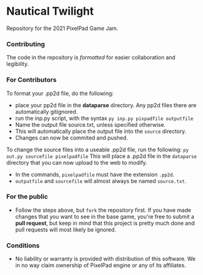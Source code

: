 # Nautical Twilight
Repository for the 2021 PixelPad Game Jam.

### Contributing
The code in the repository is *formatted* for easier collaboration and legibility. 

### For Contributors
To format your .pp2d file, do the following:
- place your pp2d file in the **dataparse** directory. Any pp2d files there are automatically gitignored.
- run the inp.py script, with the syntax
`py inp.py pixpadfile outputfile`
- Name the output file source.txt, unless specified otherwise.
- This will automatically place the output file into the `source` directory.
- Changes can now be commited and pushed.

To change the source files into a useable .pp2d file, run the following:
`py out.py sourcefile pixelpadfile`
This will place a .pp2d file in the `dataparse` directory that you can now upload to the web to modify.
- In the commands, `pixelpadfile` must have the extension `.pp2d`.
- `outputfile` and `sourcefile` will almost always be named `source.txt`.

### For the public
- Follow the steps above, but `fork` the repository first. If you have made changes that you want to see in the base game, you're free to submit a **pull request**, but keep in mind that this project is pretty much done and pull requests will most likely be ignored.

### Conditions
- No liability or warranty is provided with distribution of this software. We in no way claim ownership of PixelPad engine or any of its affiliates.
